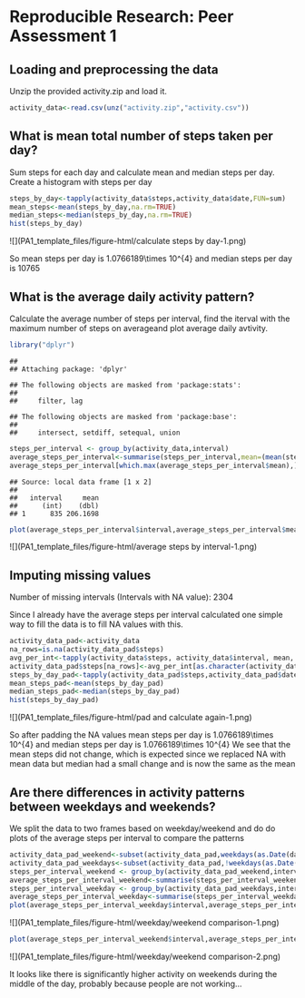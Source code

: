 # Reproducible Research: Peer Assessment 1


## Loading and preprocessing the data

Unzip the provided activity.zip and load it.

```r
activity_data<-read.csv(unz("activity.zip","activity.csv"))
```

## What is mean total number of steps taken per day?
Sum steps for each day and calculate mean and median steps per day. Create a histogram with steps per day


```r
steps_by_day<-tapply(activity_data$steps,activity_data$date,FUN=sum)
mean_steps<-mean(steps_by_day,na.rm=TRUE)
median_steps<-median(steps_by_day,na.rm=TRUE)
hist(steps_by_day)
```

![](PA1_template_files/figure-html/calculate steps by day-1.png)<!-- -->

So mean steps per day is 1.0766189\times 10^{4} and median steps per day is 10765

## What is the average daily activity pattern?
Calculate the average number of steps per interval, find the iterval with the maximum number of steps on averageand plot average daily avtivity.


```r
library("dplyr")
```

```
## 
## Attaching package: 'dplyr'
```

```
## The following objects are masked from 'package:stats':
## 
##     filter, lag
```

```
## The following objects are masked from 'package:base':
## 
##     intersect, setdiff, setequal, union
```

```r
steps_per_interval <- group_by(activity_data,interval)
average_steps_per_interval<-summarise(steps_per_interval,mean=(mean(steps,na.rm=TRUE)))
average_steps_per_interval[which.max(average_steps_per_interval$mean),]
```

```
## Source: local data frame [1 x 2]
## 
##   interval     mean
##      (int)    (dbl)
## 1      835 206.1698
```

```r
plot(average_steps_per_interval$interval,average_steps_per_interval$mean)
```

![](PA1_template_files/figure-html/average steps by interval-1.png)<!-- -->

## Imputing missing values

Number of missing intervals (Intervals with NA value): 2304

Since I already have the average steps per interval calculated one simple way to fill the data is to fill NA values with this.


```r
activity_data_pad<-activity_data
na_rows=is.na(activity_data_pad$steps)
avg_per_int<-tapply(activity_data$steps, activity_data$interval, mean, na.rm=TRUE, simplify=T)
activity_data_pad$steps[na_rows]<-avg_per_int[as.character(activity_data_pad$interval[na_rows])]
steps_by_day_pad<-tapply(activity_data_pad$steps,activity_data_pad$date,FUN=sum)
mean_steps_pad<-mean(steps_by_day_pad)
median_steps_pad<-median(steps_by_day_pad)
hist(steps_by_day_pad)
```

![](PA1_template_files/figure-html/pad and calculate again-1.png)<!-- -->

So after padding the NA values mean steps per day is 1.0766189\times 10^{4} and median steps per day is 1.0766189\times 10^{4}
We see that the mean steps did not change, which is expected since we replaced NA with mean data but median had a small change and is now the same as the mean


## Are there differences in activity patterns between weekdays and weekends?

We split the data to two frames based on weekday/weekend and do do plots of the average steps per interval to compare the patterns


```r
activity_data_pad_weekend<-subset(activity_data_pad,weekdays(as.Date(date)) %in% c("Saturday",'Sunday"'))
activity_data_pad_weekdays<-subset(activity_data_pad,!weekdays(as.Date(date)) %in% c("Saturday",'Sunday"'))
steps_per_interval_weekend <- group_by(activity_data_pad_weekend,interval)
average_steps_per_interval_weekend<-summarise(steps_per_interval_weekend,mean=(mean(steps,na.rm=TRUE)))
steps_per_interval_weekday <- group_by(activity_data_pad_weekdays,interval)
average_steps_per_interval_weekday<-summarise(steps_per_interval_weekday,mean=(mean(steps,na.rm=TRUE)))
plot(average_steps_per_interval_weekday$interval,average_steps_per_interval_weekday$mean,main="Weekday Activity")
```

![](PA1_template_files/figure-html/weekday/weekend comparison-1.png)<!-- -->

```r
plot(average_steps_per_interval_weekend$interval,average_steps_per_interval_weekend$mean,main="Weekend Activity")
```

![](PA1_template_files/figure-html/weekday/weekend comparison-2.png)<!-- -->

It looks like there is significantly higher activity on weekends during the middle of the day, probably because people are not working...

